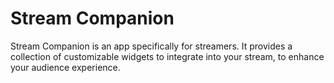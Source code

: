 # Stream Companion
Stream Companion is an app specifically for streamers. It provides a collection of customizable widgets to integrate into your stream, to enhance your audience experience.
